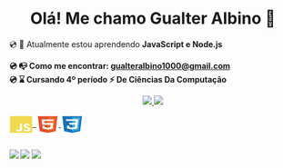 <h1 align="center">Olá! Me chamo Gualter Albino 🚀 </h1>
💿 🤖 Atualmente estou aprendendo <b>JavaScript e Node.js<b>
  
💿 📭 Como me encontrar: **gualteralbino1000@gmail.com**<br>
💿 ⌛ Cursando 4º período ⚡ De Ciências Da Computação
 
 <div align="center">
   
  <a href="https://github.com/Guallter">
  <img height="180em" src="https://github-readme-stats.vercel.app/api?username=Guallter&show_icons=true&theme=dracula&include_all_commits=true&count_private=true"/>
  <img height="180em" src="https://github-readme-stats.vercel.app/api/top-langs/?username=Guallter&layout=compact&langs_count=7&theme=dracula"/>
    
</div>
   
 <div style="display: inline_block"><br>
   
  <img align="center" alt="" height="30" width="40" src="https://raw.githubusercontent.com/devicons/devicon/master/icons/javascript/javascript-plain.svg">
  <img align="center" alt="" heigth="30" width="40" src="https://cdn.jsdelivr.net/gh/devicons/devicon/icons/nodejs/nodejs-original.svg" />
  <img align="center" alt="" height="30" width="40" src="https://raw.githubusercontent.com/devicons/devicon/master/icons/html5/html5-original.svg">
  <img align="center" alt="" height="30" width="40" src="https://raw.githubusercontent.com/devicons/devicon/master/icons/css3/css3-original.svg">
  

 
  
 
   
</div>
   
   ##
 <div>
   
  <a href="https://www.instagram.com/gualteralbino/" target="_blank"><img src="https://img.shields.io/badge/-Instagram-%23E4405F?style=for-the-badge&logo=instagram&logoColor=white" target="_blank"></a>
  <a href = "mailto:gualteralbino1000@gmail.com"><img src="https://img.shields.io/badge/-Gmail-%23333?style=for-the-badge&logo=gmail&logoColor=white" target="_blank"></a>
  <a href="https://www.linkedin.com/in/gualter-albino-139851204/" target="_blank"><img src="https://img.shields.io/badge/-LinkedIn-%230077B5?style=for-the-badge&logo=linkedin&logoColor=white" target="_blank"></a> 
 

 </div>

